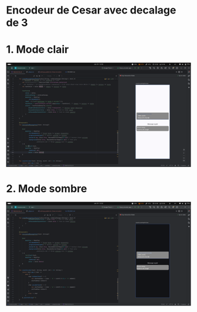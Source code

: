 # Encodeur de Cesar avec decalage de 3


# 1. Mode clair 

![mode clair](img.png)

# 2. Mode sombre

![img_1.png](img_1.png)

